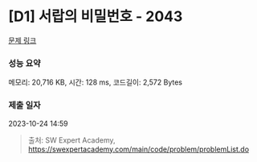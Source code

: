 # [D1] 서랍의 비밀번호 - 2043 

[문제 링크](https://swexpertacademy.com/main/code/problem/problemDetail.do?contestProbId=AV5QJ_8KAx8DFAUq) 

### 성능 요약

메모리: 20,716 KB, 시간: 128 ms, 코드길이: 2,572 Bytes

### 제출 일자

2023-10-24 14:59



> 출처: SW Expert Academy, https://swexpertacademy.com/main/code/problem/problemList.do